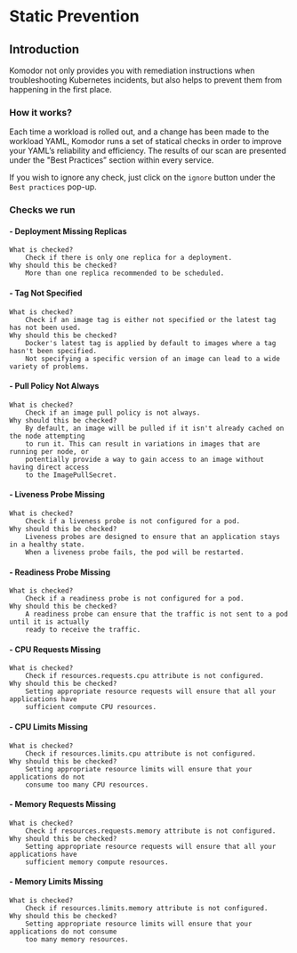 # Static Prevention 

## Introduction

Komodor not only provides you with remediation instructions when troubleshooting Kubernetes incidents,
but also helps to prevent them from happening in the first place.

### How it works?

Each time a workload is rolled out, and a change has been made to the workload YAML, Komodor runs a set of statical 
checks in order to improve your YAML’s reliability and efficiency. 
The results of our scan are presented under the "Best Practices” section within every service.

If you wish to ignore any check, just click on the `ignore` button under the `Best practices` pop-up.

### Checks we run

#### - Deployment Missing Replicas

    What is checked?
        Check if there is only one replica for a deployment.
    Why should this be checked?
        More than one replica recommended to be scheduled.

#### - Tag Not Specified

    What is checked?
        Check if an image tag is either not specified or the latest tag has not been used.
    Why should this be checked?
        Docker's latest tag is applied by default to images where a tag hasn't been specified. 
        Not specifying a specific version of an image can lead to a wide variety of problems.

#### - Pull Policy Not Always

    What is checked?
        Check if an image pull policy is not always.
    Why should this be checked?
        By default, an image will be pulled if it isn't already cached on the node attempting
        to run it. This can result in variations in images that are running per node, or 
        potentially provide a way to gain access to an image without having direct access 
        to the ImagePullSecret.

#### - Liveness Probe Missing

    What is checked?
        Check if a liveness probe is not configured for a pod.
    Why should this be checked?
        Liveness probes are designed to ensure that an application stays in a healthy state.
        When a liveness probe fails, the pod will be restarted.


#### - Readiness Probe Missing

    What is checked?
        Check if a readiness probe is not configured for a pod.
    Why should this be checked?
        A readiness probe can ensure that the traffic is not sent to a pod until it is actually 
        ready to receive the traffic.

#### - CPU Requests Missing

    What is checked?
        Check if resources.requests.cpu attribute is not configured.
    Why should this be checked?
        Setting appropriate resource requests will ensure that all your applications have
        sufficient compute CPU resources.

#### - CPU Limits Missing

    What is checked?
        Check if resources.limits.cpu attribute is not configured.
    Why should this be checked?
        Setting appropriate resource limits will ensure that your applications do not 
        consume too many CPU resources.

#### - Memory Requests Missing

    What is checked?
        Check if resources.requests.memory attribute is not configured.
    Why should this be checked?
        Setting appropriate resource requests will ensure that all your applications have
        sufficient memory compute resources.

#### - Memory Limits Missing

    What is checked?
        Check if resources.limits.memory attribute is not configured.
    Why should this be checked?
        Setting appropriate resource limits will ensure that your applications do not consume
        too many memory resources.